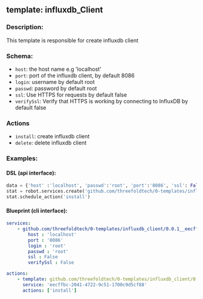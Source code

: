 ## template: influxdb_Client

### Description:
This template is responsible for create influxdb client 

### Schema:

- `host`:  the host name e.g 'localhost'
- `port`: port of the influxdb client, by default 8086
- `login`: username by default root
- `passwd`: password by default root
- `ssl`: Use HTTPS for requests by default false
- `verifySsl`: Verify that HTTPS is working by connecting to InfluxDB  by default false

### Actions

- `install`: create influxdb client 
- `delete`: delete influxdb client


### Examples:
#### DSL (api interface):
```python
data = {'host' :'localhost', 'passwd':'root', 'port':'8086', 'ssl': False ,'login': 'root' ,'verifySsl': False}
stat = robot.services.create('github.com/threefoldtech/0-templates/influxdb_client/0.0.1','eecffbc-2041-4722-9c51-1700c9d5cf88', data)
stat.schedule_action('install')
```

#### Blueprint (cli interface):
```yaml
services:
    - github.com/threefoldtech/0-templates/influxdb_client/0.0.1__eecffbc-2041-4722-9c51-1700c9d5cf88:
        host : 'localhost'
        port : '8086'
        login : 'root'
        passwd : 'root'
        ssl : False
        verifySsl : False

actions:
    - template: github.com/threefoldtech/0-templates/influxdb_client/0.0.1
      service: 'eecffbc-2041-4722-9c51-1700c9d5cf88'
      actions: ['install']
```
